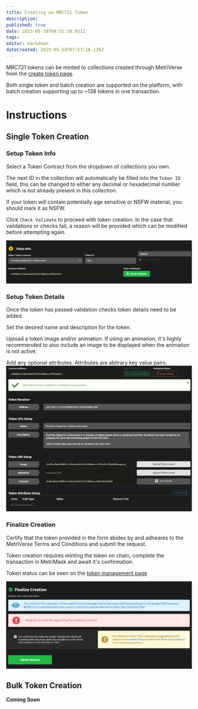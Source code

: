 ```yaml
---
title: Creating an MRC721 Token
description: 
published: true
date: 2023-05-16T04:51:10.051Z
tags: 
editor: markdown
dateCreated: 2023-05-14T07:57:16.126Z
---
```


MRC721 tokens can be minted to collections created through MetriVerse from the [create token page](https://metriverse.exchange/app/manage/token/create).

Both single token and batch creation are supported on the platform, with batch creation supporting up to ~138 tokens in one transaction.
# Instructions

## Single Token Creation

### Setup Token Info

Select a Token Contract from the dropdown of collections you own.

The next ID in the collection will automatically be filled into the `Token ID` field, this can be changed to either any decimal or hexadecimal number which is not already present in this collection.

If your token will contain potentially age sensitive or NSFW material, you should mark it as NSFW.

Click `Check Validate` to proceed with token creation. In the case that vaildations or checks fail, a reason will be provided which can be modified before attempting again.

![select_contract.png](/developer-guides/select_contract.png)


### Setup Token Details

Once the token has passed validation checks token details need to be added.

Set the desired name and description for the token.

Upload a token image and/or animation. If using an animation, it's highly recommended to also include an image to be displayed when the animation is not active.

Add any optional attributes. Attributes are abitrary key value pairs.
![token_details.png](/developer-guides/token_details.png)

### Finalize Creation

Certify that the token provided in the form abides by and adheares to the MetriVerse Terms and Conditions and submit the request.

Token creation requires minting the token on chain, complete the transaction in MetriMask and await it's confirmation.

Token status can be seen on the [token management page](https://metriverse.exchange/app/manage/token)

![submit_create_token.png](/developer-guides/submit_create_token.png)

## Bulk Token Creation

**Coming Soon**

